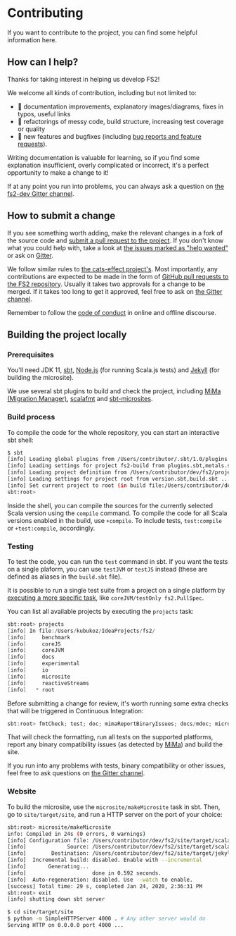 # Contributing

If you want to contribute to the project, you can find some helpful information here.

## How can I help?

Thanks for taking interest in helping us develop FS2!

We welcome all kinds of contribution, including but not limited to:

- 📖 documentation improvements, explanatory images/diagrams, fixes in typos, useful links
- 🧹 refactorings of messy code, build structure, increasing test coverage or quality
- 🚀 new features and bugfixes (including [bug reports and feature requests][fs2-issues]).

Writing documentation is valuable for learning, so if you find some explanation insufficient, overly complicated or incorrect, it's a perfect opportunity to make a change to it!

If at any point you run into problems, you can always ask a question on [the fs2-dev Gitter channel][fs2-dev].

## How to submit a change

If you see something worth adding, make the relevant changes in a fork of the source code and [submit a pull request to the project](fs2-pulls). If you don't know what you could help with, take a look at [the issues marked as "help wanted"][low-hanging-fruit] or ask on [Gitter][fs2-dev].

We follow similar rules to [the cats-effect project's](https://github.com/typelevel/cats-effect#development).
Most importantly, any contributions are expected to be made in the form of [GitHub pull requests to the FS2 repository][fs2-pulls].
Usually it takes two approvals for a change to be merged. If it takes too long to get it approved, feel free to ask on [the Gitter channel][fs2-dev].

Remember to follow the [code of conduct][coc] in online and offline discourse.

## Building the project locally

### Prerequisites

You'll need JDK 11, [sbt][sbt], [Node.js][node] (for running Scala.js tests) and [Jekyll][jekyll] (for building the microsite).

We use several sbt plugins to build and check the project, including [MiMa (Migration Manager)][mima], [scalafmt][scalafmt] and [sbt-microsites][sbt-microsites].

### Build process

To compile the code for the whole repository, you can start an interactive sbt shell:

```bash
$ sbt
[info] Loading global plugins from /Users/contributor/.sbt/1.0/plugins
[info] Loading settings for project fs2-build from plugins.sbt,metals.sbt ...
[info] Loading project definition from /Users/contributor/dev/fs2/project
[info] Loading settings for project root from version.sbt,build.sbt ...
[info] Set current project to root (in build file:/Users/contributor/dev/fs2/)
sbt:root>
```

Inside the shell, you can compile the sources for the currently selected Scala version using the `compile` command.
To compile the code for all Scala versions enabled in the build, use `+compile`. To include tests, `test:compile` or `+test:compile`, accordingly.


### Testing

To test the code, you can run the `test` command in sbt.
If you want the tests on a single plaform, you can use `testJVM` or `testJS` instead (these are defined as aliases in the `build.sbt` file).

It is possible to run a single test suite from a project on a single platform by [executing a more specific task](https://www.scala-sbt.org/1.x/docs/Testing.html#testOnly), like `coreJVM/testOnly fs2.PullSpec`.

You can list all available projects by executing the `projects` task:

```sbt
sbt:root> projects
[info] In file:/Users/kubukoz/IdeaProjects/fs2/
[info] 	   benchmark
[info] 	   coreJS
[info] 	   coreJVM
[info] 	   docs
[info] 	   experimental
[info] 	   io
[info] 	   microsite
[info] 	   reactiveStreams
[info] 	 * root
```

Before submitting a change for review, it's worth running some extra checks that will be triggered in Continuous Integration:

```sbt
sbt:root> fmtCheck; test; doc; mimaReportBinaryIssues; docs/mdoc; microsite/makeMicrosite
```

That will check the formatting, run all tests on the supported platforms, report any binary compatibility issues (as detected by [MiMa][mima]) and build the site.

If you run into any problems with tests, binary compatibility or other issues, feel free to ask questions on [the Gitter channel][fs2-dev].

### Website

To build the microsite, use the `microsite/makeMicrosite` task in sbt. Then, go to `site/target/site`, and run a HTTP server on the port of your choice:

```bash
sbt:root> microsite/makeMicrosite
info: Compiled in 24s (0 errors, 0 warnings)
[info] Configuration file: /Users/contributor/dev/fs2/site/target/scala-2.13/resource_managed/main/jekyll/_config.yml
[info]             Source: /Users/contributor/dev/fs2/site/target/scala-2.13/resource_managed/main/jekyll
[info]        Destination: /Users/contributor/dev/fs2/site/target/jekyll
[info]  Incremental build: disabled. Enable with --incremental
[info]       Generating...
[info]                     done in 0.592 seconds.
[info]  Auto-regeneration: disabled. Use --watch to enable.
[success] Total time: 29 s, completed Jan 24, 2020, 2:36:31 PM
sbt:root> exit
[info] shutting down sbt server

$ cd site/target/site
$ python -m SimpleHTTPServer 4000 . # Any other server would do
Serving HTTP on 0.0.0.0 port 4000 ...
```


[fs2-issues]: https://github.com/functional-streams-for-scala/fs2/issues
[fs2-pulls]: https://github.com/functional-streams-for-scala/fs2/pulls
[fs2-dev]: https://gitter.im/functional-streams-for-scala/fs2-dev
[coc]: https://github.com/functional-streams-for-scala/fs2/blob/main/CODE_OF_CONDUCT.md
[sbt]: https://www.scala-sbt.org
[mima]: https://github.com/lightbend/mima
[scalafmt]: https://scalameta.org/scalafmt
[sbt-microsites]: https://47deg.github.io/sbt-microsites
[low-hanging-fruit]: https://github.com/functional-streams-for-scala/fs2/issues?q=is%3Aissue+is%3Aopen+sort%3Aupdated-desc+label%3A%22help+wanted%22
[node]: https://nodejs.org/en/
[jekyll]: https://jekyllrb.com/
